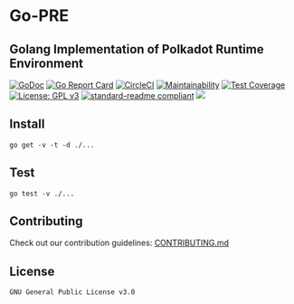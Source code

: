 # Go-PRE
 ## Golang Implementation of Polkadot Runtime Environment  

[![GoDoc](https://godoc.org/github.com/ChainSafeSystems/go-pre?status.svg)](https://godoc.org/github.com/ChainSafeSystems/go-pre)
[![Go Report Card](https://goreportcard.com/badge/github.com/ChainSafeSystems/go-pre)](https://goreportcard.com/report/github.com/ChainSafeSystems/go-pre)
[![CircleCI](https://circleci.com/gh/ChainSafeSystems/go-pre.svg?style=svg)](https://circleci.com/gh/ChainSafeSystems/go-pre)
[![Maintainability](https://api.codeclimate.com/v1/badges/ca3f8ff03a0a9e1cac20/maintainability)](https://codeclimate.com/github/ChainSafeSystems/go-pre/maintainability)
[![Test Coverage](https://api.codeclimate.com/v1/badges/ca3f8ff03a0a9e1cac20/test_coverage)](https://codeclimate.com/github/ChainSafeSystems/go-pre/test_coverage)
[![License: GPL v3](https://img.shields.io/badge/License-GPLv3-blue.svg)](https://www.gnu.org/licenses/gpl-3.0)
[![standard-readme compliant](https://img.shields.io/badge/readme%20style-standard-brightgreen.svg?style=flat-square)](https://github.com/RichardLitt/standard-readme)
[![](https://img.shields.io/twitter/follow/espadrine.svg?label=Follow&style=social)](https://twitter.com/chainsafeth)


## Install

```
go get -v -t -d ./...
```

## Test
```
go test -v ./...
```

## Contributing
Check out our contribution guidelines: [CONTRIBUTING.md](CONTRIBUTING.md)

## License
`GNU General Public License v3.0`

